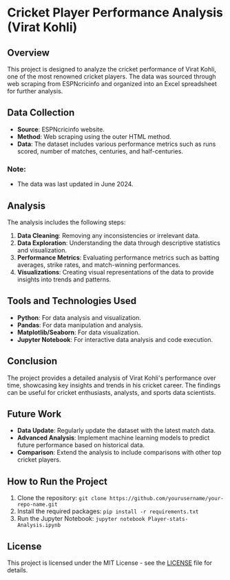 # Cricket Player Performance Analysis (Virat Kohli)

## Overview
This project is designed to analyze the cricket performance of Virat Kohli, one of the most renowned cricket players. The data was sourced through web scraping from ESPNcricinfo and organized into an Excel spreadsheet for further analysis.

## Data Collection
- **Source**: ESPNcricinfo website.
- **Method**: Web scraping using the outer HTML method.
- **Data**: The dataset includes various performance metrics such as runs scored, number of matches, centuries, and half-centuries.

### Note:
- The data was last updated in June 2024.

## Analysis
The analysis includes the following steps:
1. **Data Cleaning**: Removing any inconsistencies or irrelevant data.
2. **Data Exploration**: Understanding the data through descriptive statistics and visualization.
3. **Performance Metrics**: Evaluating performance metrics such as batting averages, strike rates, and match-winning performances.
4. **Visualizations**: Creating visual representations of the data to provide insights into trends and patterns.

## Tools and Technologies Used
- **Python**: For data analysis and visualization.
- **Pandas**: For data manipulation and analysis.
- **Matplotlib/Seaborn**: For data visualization.
- **Jupyter Notebook**: For interactive data analysis and code execution.

## Conclusion
The project provides a detailed analysis of Virat Kohli's performance over time, showcasing key insights and trends in his cricket career. The findings can be useful for cricket enthusiasts, analysts, and sports data scientists.

## Future Work
- **Data Update**: Regularly update the dataset with the latest match data.
- **Advanced Analysis**: Implement machine learning models to predict future performance based on historical data.
- **Comparison**: Extend the analysis to include comparisons with other top cricket players.

## How to Run the Project
1. Clone the repository: `git clone https://github.com/yourusername/your-repo-name.git`
2. Install the required packages: `pip install -r requirements.txt`
3. Run the Jupyter Notebook: `jupyter notebook Player-stats-Analysis.ipynb`

## License
This project is licensed under the MIT License - see the [LICENSE](LICENSE) file for details.
